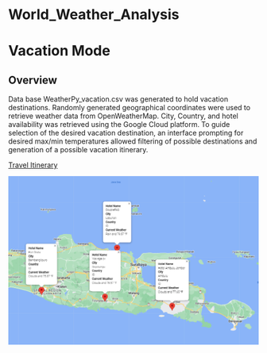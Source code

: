 # World_Weather_Analysis

# Vacation Mode
## Overview
Data base WeatherPy_vacation.csv was generated to hold vacation destinations. Randomly generated geographical coordinates were used to retrieve weather data from OpenWeatherMap. City, Country, and hotel availability was retrieved using the Google Cloud platform. To guide selection of the desired vacation destination, an interface prompting for desired max/min temperatures allowed filtering of possible destinations and generation of a possible vacation itinerary.

[Travel Itinerary](WeatherPy_travel_map_markers.png)

![WeatherPy_travel_map_markers](https://github.com/coralrofa/World_Weather_Analysis-/blob/main/Vacation_Itinerary/WeatherPy_travel_map_markers.png)
